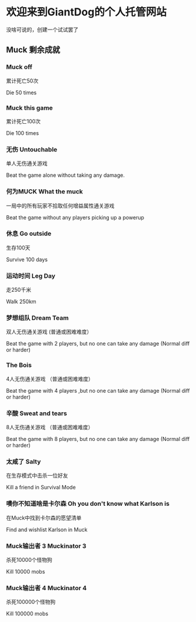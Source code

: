 # 欢迎来到GiantDog的个人托管网站

没啥可说的，创建一个试试罢了

## Muck 剩余成就

### Muck off

累计死亡50次

Die 50 times

### Muck this game

累计死亡100次

Die 100 times

### 无伤 Untouchable

单人无伤通关游戏

Beat the game alone without taking any damage.

### 何为MUCK What the muck

一局中的所有玩家不拾取任何增益属性通关游戏

Beat the game without any players picking up a powerup

### 休息 Go outside

生存100天

Survive 100 days

### 运动时间 Leg Day

走250千米

Walk 250km

### 梦想组队 Dream Team

双人无伤通关游戏 (普通或困难难度）

Beat the game with 2 players, but no one can take any damage (Normal diff or harder)

### The Bois

4人无伤通关游戏 （普通或困难难度）

Beat the game with 4 players ,but no one can take any damage (Normal diff or harder)

### 辛酸 Sweat and tears

8人无伤通关游戏 （普通或困难难度）

Beat the game with 8 players, but no one can take any damage (Normal diff or harder)

### 太咸了 Salty

在生存模式中击杀一位好友

Kill a friend in Survival Mode

### 噢你不知道啥是卡尔森 Oh you don't know what Karlson is

在Muck中找到卡尔森的愿望清单

Find and wishlist Karlson in Muck

### Muck输出者 3 Muckinator 3

杀死10000个怪物狗

Kill 10000 mobs

### Muck输出者 4 Muckinator 4

杀死100000个怪物狗

Kill 100000 mobs

